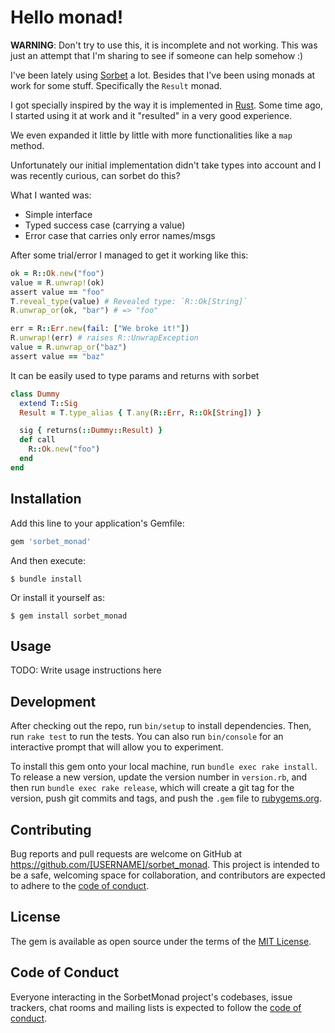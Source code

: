 # Hello monad!

**WARNING**: Don't try to use this, it is incomplete and not working. This was
just an attempt that I'm sharing to see if someone can help somehow :)

I've been lately using [Sorbet][sorbet] a lot. Besides that I've been using
monads at work for some stuff. Specifically the `Result` monad.

I got specially inspired by the way it is implemented in [Rust][rust-result].
Some time ago, I started using it at work and it "resulted" in a very good
experience.

We even expanded it little by little with more functionalities like a `map`
method.

Unfortunately our initial implementation didn't take types into account and I
was recently curious, can sorbet do this?

What I wanted was:

- Simple interface
- Typed success case (carrying a value)
- Error case that carries only error names/msgs

After some trial/error I managed to get it working like this:

```ruby
ok = R::Ok.new("foo")
value = R.unwrap!(ok)
assert value == "foo"
T.reveal_type(value) # Revealed type: `R::Ok[String]`
R.unwrap_or(ok, "bar") # => "foo"

err = R::Err.new(fail: ["We broke it!"])
R.unwrap!(err) # raises R::UnwrapException
value = R.unwrap_or("baz")
assert value == "baz"
```

It can be easily used to type params and returns with sorbet


```ruby
class Dummy
  extend T::Sig
  Result = T.type_alias { T.any(R::Err, R::Ok[String]) }

  sig { returns(::Dummy::Result) }
  def call
    R::Ok.new("foo")
  end
end

```

## Installation

Add this line to your application's Gemfile:

```ruby
gem 'sorbet_monad'
```

And then execute:

    $ bundle install

Or install it yourself as:

    $ gem install sorbet_monad

## Usage

TODO: Write usage instructions here

## Development

After checking out the repo, run `bin/setup` to install dependencies. Then, run `rake test` to run the tests. You can also run `bin/console` for an interactive prompt that will allow you to experiment.

To install this gem onto your local machine, run `bundle exec rake install`. To release a new version, update the version number in `version.rb`, and then run `bundle exec rake release`, which will create a git tag for the version, push git commits and tags, and push the `.gem` file to [rubygems.org](https://rubygems.org).

## Contributing

Bug reports and pull requests are welcome on GitHub at https://github.com/[USERNAME]/sorbet_monad. This project is intended to be a safe, welcoming space for collaboration, and contributors are expected to adhere to the [code of conduct](https://github.com/[USERNAME]/sorbet_monad/blob/master/CODE_OF_CONDUCT.md).


## License

The gem is available as open source under the terms of the [MIT License](https://opensource.org/licenses/MIT).

## Code of Conduct

Everyone interacting in the SorbetMonad project's codebases, issue trackers, chat rooms and mailing lists is expected to follow the [code of conduct](https://github.com/[USERNAME]/sorbet_monad/blob/master/CODE_OF_CONDUCT.md).

[sorbet]: https://sorbet.org
[rust-result]: https://doc.rust-lang.org/std/result/enum.Result.html
